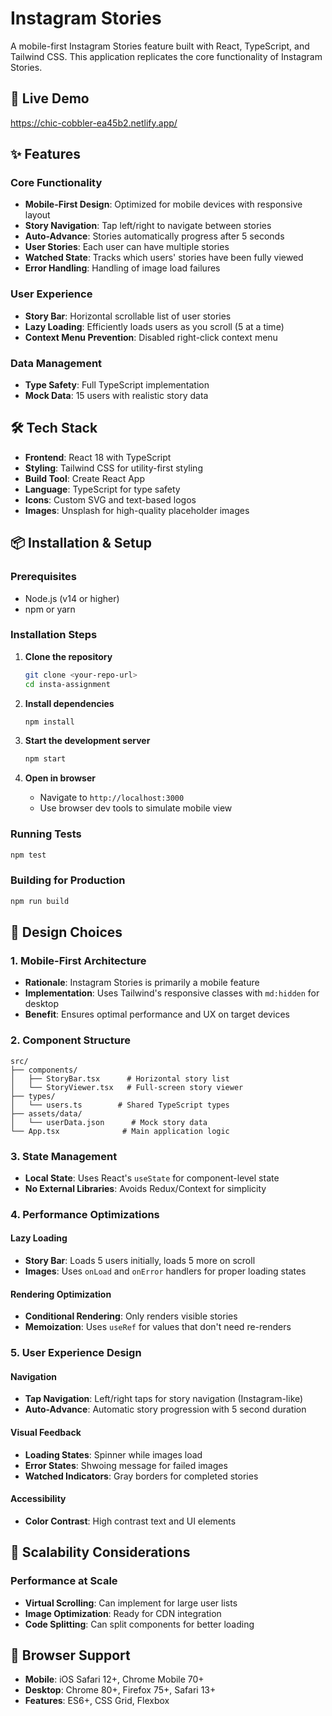 # Instagram Stories

A mobile-first Instagram Stories feature built with React, TypeScript, and Tailwind CSS. This application replicates the core functionality of Instagram Stories.

## 🚀 Live Demo

https://chic-cobbler-ea45b2.netlify.app/

## ✨ Features

### Core Functionality
- **Mobile-First Design**: Optimized for mobile devices with responsive layout
- **Story Navigation**: Tap left/right to navigate between stories
- **Auto-Advance**: Stories automatically progress after 5 seconds
- **User Stories**: Each user can have multiple stories
- **Watched State**: Tracks which users' stories have been fully viewed
- **Error Handling**: Handling of image load failures

### User Experience
- **Story Bar**: Horizontal scrollable list of user stories
- **Lazy Loading**: Efficiently loads users as you scroll (5 at a time)
- **Context Menu Prevention**: Disabled right-click context menu

### Data Management
- **Type Safety**: Full TypeScript implementation
- **Mock Data**: 15 users with realistic story data

## 🛠️ Tech Stack

- **Frontend**: React 18 with TypeScript
- **Styling**: Tailwind CSS for utility-first styling
- **Build Tool**: Create React App
- **Language**: TypeScript for type safety
- **Icons**: Custom SVG and text-based logos
- **Images**: Unsplash for high-quality placeholder images

## 📦 Installation & Setup

### Prerequisites
- Node.js (v14 or higher)
- npm or yarn

### Installation Steps

1. **Clone the repository**
   ```bash
   git clone <your-repo-url>
   cd insta-assignment
   ```

2. **Install dependencies**
   ```bash
   npm install
   ```

3. **Start the development server**
   ```bash
   npm start
   ```

4. **Open in browser**
   - Navigate to `http://localhost:3000`
   - Use browser dev tools to simulate mobile view

### Running Tests
```bash
npm test
```

### Building for Production
```bash
npm run build
```

## 🎨 Design Choices

### 1. **Mobile-First Architecture**
- **Rationale**: Instagram Stories is primarily a mobile feature
- **Implementation**: Uses Tailwind's responsive classes with `md:hidden` for desktop
- **Benefit**: Ensures optimal performance and UX on target devices

### 2. **Component Structure**
```
src/
├── components/
│   ├── StoryBar.tsx      # Horizontal story list
│   └── StoryViewer.tsx   # Full-screen story viewer
├── types/
│   └── users.ts        # Shared TypeScript types
├── assets/data/
│   └── userData.json      # Mock story data
└── App.tsx              # Main application logic
```

### 3. **State Management**
- **Local State**: Uses React's `useState` for component-level state
- **No External Libraries**: Avoids Redux/Context for simplicity

### 4. **Performance Optimizations**

#### **Lazy Loading**
- **Story Bar**: Loads 5 users initially, loads 5 more on scroll
- **Images**: Uses `onLoad` and `onError` handlers for proper loading states

#### **Rendering Optimization**
- **Conditional Rendering**: Only renders visible stories
- **Memoization**: Uses `useRef` for values that don't need re-renders

### 5. **User Experience Design**

#### **Navigation**
- **Tap Navigation**: Left/right taps for story navigation (Instagram-like)
- **Auto-Advance**: Automatic story progression with 5 second duration

#### **Visual Feedback**
- **Loading States**: Spinner while images load
- **Error States**: Shwoing message for failed images
- **Watched Indicators**: Gray borders for completed stories

#### **Accessibility**
- **Color Contrast**: High contrast text and UI elements


## 🔧 Scalability Considerations

### **Performance at Scale**
- **Virtual Scrolling**: Can implement for large user lists
- **Image Optimization**: Ready for CDN integration
- **Code Splitting**: Can split components for better loading


## 📱 Browser Support

- **Mobile**: iOS Safari 12+, Chrome Mobile 70+
- **Desktop**: Chrome 80+, Firefox 75+, Safari 13+
- **Features**: ES6+, CSS Grid, Flexbox

